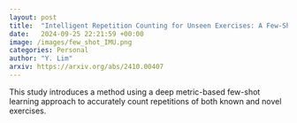 ```yaml
---
layout: post
title:  "Intelligent Repetition Counting for Unseen Exercises: A Few-Shot Learning Approach with Sensor Signals"
date:   2024-09-25 22:21:59 +00:00
image: /images/few_shot_IMU.png
categories: Personal
author: "Y. Lim"
arxiv: https://arxiv.org/abs/2410.00407
---
```

This study introduces a method using a deep metric-based few-shot learning approach to accurately count repetitions of both known and novel exercises.